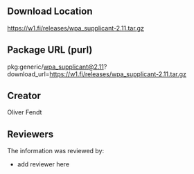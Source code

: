 ## Download Location

https://w1.fi/releases/wpa_supplicant-2.11.tar.gz

## Package URL (purl)

pkg:generic/wpa_supplicant@2.11?download_url=https://w1.fi/releases/wpa_supplicant-2.11.tar.gz

## Creator

Oliver Fendt

## Reviewers

The information was reviewed by:

* add reviewer here

